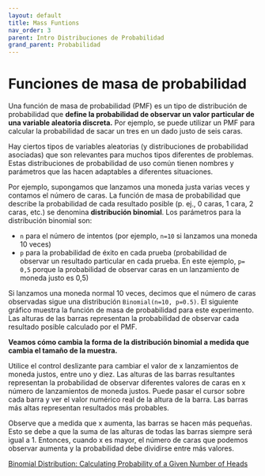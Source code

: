 ```yaml
---
layout: default
title: Mass Funtions
nav_order: 3
parent: Intro Distribuciones de Probabilidad
grand_parent: Probabilidad
---
```



# Funciones de masa de probabilidad

Una función de masa de probabilidad (PMF) es un tipo de distribución de probabilidad que **define la probabilidad de observar un valor particular de una variable aleatoria discreta.** Por ejemplo, se puede utilizar un PMF para calcular la probabilidad de sacar un tres en un dado justo de seis caras.

Hay ciertos tipos de variables aleatorias (y distribuciones de probabilidad asociadas) que son relevantes para muchos tipos diferentes de problemas. Estas distribuciones de probabilidad de uso común tienen nombres y parámetros que las hacen adaptables a diferentes situaciones.

Por ejemplo, supongamos que lanzamos una moneda justa varias veces y contamos el número de caras. La función de masa de probabilidad que describe la probabilidad de cada resultado posible (p. ej., 0 caras, 1 cara, 2 caras, etc.) se denomina **distribución binomial**. Los parámetros para la distribución binomial son:

- `n` para el número de intentos (por ejemplo, `n=10` si lanzamos una moneda 10 veces)
- `p` para la probabilidad de éxito en cada prueba (probabilidad de observar un resultado particular en cada prueba. En este ejemplo, `p= 0,5` porque la probabilidad de observar caras en un lanzamiento de moneda justo es 0,5)

Si lanzamos una moneda normal 10 veces, decimos que el número de caras observadas sigue una distribución `Binomial(n=10, p=0.5)`. El siguiente gráfico muestra la función de masa de probabilidad para este experimento. Las alturas de las barras representan la probabilidad de observar cada resultado posible calculado por el PMF.

**Veamos cómo cambia la forma de la distribución binomial a medida que cambia el tamaño de la muestra.**

Utilice el control deslizante para cambiar el valor de x lanzamientos de moneda justos, entre uno y diez. Las alturas de las barras resultantes representan la probabilidad de observar diferentes valores de caras en x número de lanzamientos de moneda justos. Puede pasar el cursor sobre cada barra y ver el valor numérico real de la altura de la barra. Las barras más altas representan resultados más probables.

Observe que a medida que x aumenta, las barras se hacen más pequeñas. Esto se debe a que la suma de las alturas de todas las barras siempre será igual a 1. Entonces, cuando x es mayor, el número de caras que podemos observar aumenta y la probabilidad debe dividirse entre más valores.

[Binomial Distribution: Calculating Probability of a Given Number of Heads](https://static-assets.codecademy.com/skillpaths/master-stats-ii/probability-distributions/binomial/binomial_single.html)